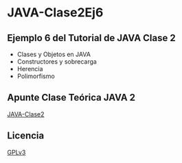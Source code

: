 # JAVA-Clase2Ej6
## Ejemplo 6 del Tutorial de JAVA Clase 2

  * Clases y Objetos en JAVA
  * Constructores y sobrecarga
  * Herencia
  * Polimorfismo

## Apunte Clase Teórica JAVA 2
[JAVA-Clase2](https://profmatiasgarcia.com.ar/uploads/tutoriales/ClaseTeoricaJAVA2.pdf)

## Licencia
[GPLv3](https://www.gnu.org/licenses/gpl-3.0.en.html)
